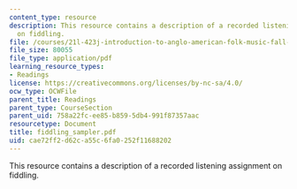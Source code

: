 ```yaml
---
content_type: resource
description: This resource contains a description of a recorded listening assignment
  on fiddling.
file: /courses/21l-423j-introduction-to-anglo-american-folk-music-fall-2005/cae72ff2d62ca55c6fa0252f11688202_fiddling_sampler.pdf
file_size: 80055
file_type: application/pdf
learning_resource_types:
- Readings
license: https://creativecommons.org/licenses/by-nc-sa/4.0/
ocw_type: OCWFile
parent_title: Readings
parent_type: CourseSection
parent_uid: 758a22fc-ee85-b859-5db4-991f87357aac
resourcetype: Document
title: fiddling_sampler.pdf
uid: cae72ff2-d62c-a55c-6fa0-252f11688202
---
```

This resource contains a description of a recorded listening assignment on fiddling.